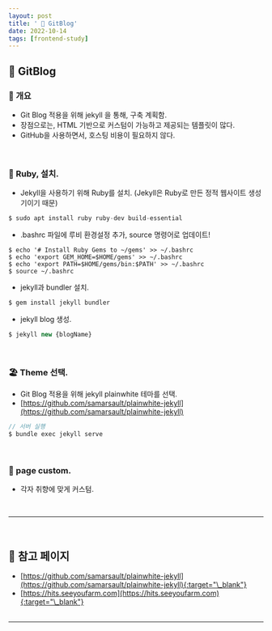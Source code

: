 ```yaml
---
layout: post
title: ' 🎊 GitBlog'
date: 2022-10-14
tags: [frontend-study]
---
```


## 🛶 GitBlog

### 🗿 개요

- Git Blog 적용을 위해 jekyll 을 통해, 구축 계획함.
- 장점으로는, HTML 기반으로 커스텀이 가능하고 제공되는 템플릿이 많다.
- GitHub을 사용하면서, 호스팅 비용이 필요하지 않다.

<br/>

### 🧯 Ruby, 설치.

- Jekyll을 사용하기 위해 Ruby를 설치. (Jekyll은 Ruby로 만든 정적 웹사이트 생성기이기 때문)

```javascript
$ sudo apt install ruby ruby-dev build-essential
```

- .bashrc 파일에 루비 환경설정 추가, source 명령어로 업데이트!

```
$ echo '# Install Ruby Gems to ~/gems' >> ~/.bashrc
$ echo 'export GEM_HOME=$HOME/gems' >> ~/.bashrc
$ echo 'export PATH=$HOME/gems/bin:$PATH' >> ~/.bashrc
$ source ~/.bashrc
```

- jekyll과 bundler 설치.

```javascript
$ gem install jekyll bundler
```

- jekyll blog 생성.

```javascript
$ jekyll new {blogName}
```

<br/>

### 🏖 Theme 선택.

- Git Blog 적용을 위해 jekyll plainwhite 테마를 선택.
- [https://github.com/samarsault/plainwhite-jekyll](https://github.com/samarsault/plainwhite-jekyll)

```javascript
// 서버 실행
$ bundle exec jekyll serve
```

<br/>

### 🎠 page custom.

- 각자 취향에 맞게 커스텀.

<br/>

---

<br/>

## 🎫 참고 페이지

- [https://github.com/samarsault/plainwhite-jekyll](https://github.com/samarsault/plainwhite-jekyll){:target="\_blank"}
- [https://hits.seeyoufarm.com](https://hits.seeyoufarm.com){:target="\_blank"}
  <br/><br/>

---
